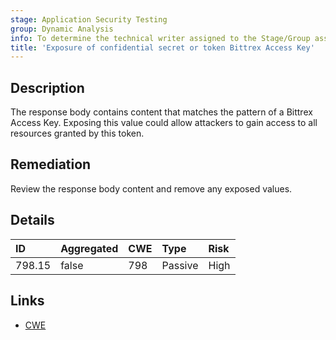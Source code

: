 ```yaml
---
stage: Application Security Testing
group: Dynamic Analysis
info: To determine the technical writer assigned to the Stage/Group associated with this page, see https://handbook.gitlab.com/handbook/product/ux/technical-writing/#assignments
title: 'Exposure of confidential secret or token Bittrex Access Key'
---
```


## Description

The response body contains content that matches the pattern of a Bittrex Access Key.
Exposing this value could allow attackers to gain access to all resources granted by this token.

## Remediation

Review the response body content and remove any exposed values.

## Details

| ID | Aggregated | CWE | Type | Risk |
|:---|:-----------|:----|:-----|:-----|
| 798.15 | false | 798 | Passive | High |

## Links

- [CWE](https://cwe.mitre.org/data/definitions/798.html)

